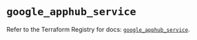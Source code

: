 # `google_apphub_service`

Refer to the Terraform Registry for docs: [`google_apphub_service`](https://registry.terraform.io/providers/hashicorp/google/6.11.0/docs/resources/apphub_service).

